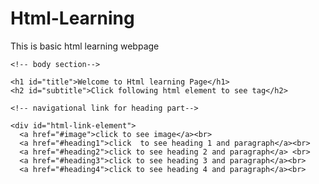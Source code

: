 # Html-Learning
This is basic html learning webpage
<!-- declration html doc-->
<!DOCTYPE html>
<html>
  <!--heading part-->
  <head>
    <meta name="viewport" content="width=device-width,initial-scale=1.0">
    <title>Html Element</title>
  </head>
  
    <!-- body section-->
  <body>
    
 <!-- h1-heading and subtitle of the page-->
    <h1 id="title">Welcome to Html learning Page</h1>
    <h2 id="subtitle">Click following html element to see tag</h2>
    
    <!-- navigational link for heading part-->
    
    <div id="html-link-element">
      <a href="#image">click to see image</a><br>
      <a href="#heading1">click  to see heading 1 and paragraph</a><br>
      <a href="#heading2">click to see heading 2 and paragraph</a> <br>
      <a href="#heading3">click to see heading 3 and paragraph</a><br>
      <a href="#heading4">click to see heading 4 and paragraph</a><br>
